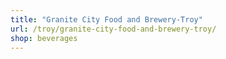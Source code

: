 ```yaml
---
title: "Granite City Food and Brewery-Troy"
url: /troy/granite-city-food-and-brewery-troy/
shop: beverages
---
```

